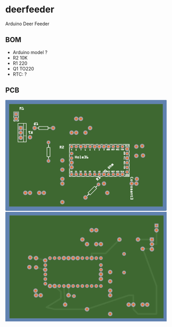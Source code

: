 # deerfeeder

Arduino Deer Feeder
## BOM
- Arduino model ?
- R2 10K
- R1 220
- Q1 TO220
- RTC: ?

## PCB
![DeerFeeder PCB Front](pcb-front.png)
![DeerFeeder PCB Rear](pcb-rear.png)
